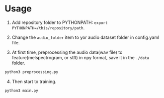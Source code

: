 
# Usage
1. Add repository folder to PYTHONPATH:  `export PYTHONPATH=/this/repository/path`.

2. Change the `audio_folder` item to yor audio dataset folder in config.yaml file.

3. At first time, preprocessing the audio data(wav file) to feature(melspectrogram, or stft) in npy format, save it in the `./data` folder.

```sh
python3 preprocessing.py
``` 

4. Then start to training.
```sh
python3 main.py
```
